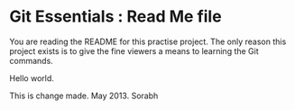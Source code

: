 # Git Essentials : Read Me file

You are reading the README for this practise project.
The only reason this project exists is to give the
fine viewers a means to learning the Git commands.


Hello world.


This is change made. May 2013. Sorabh
